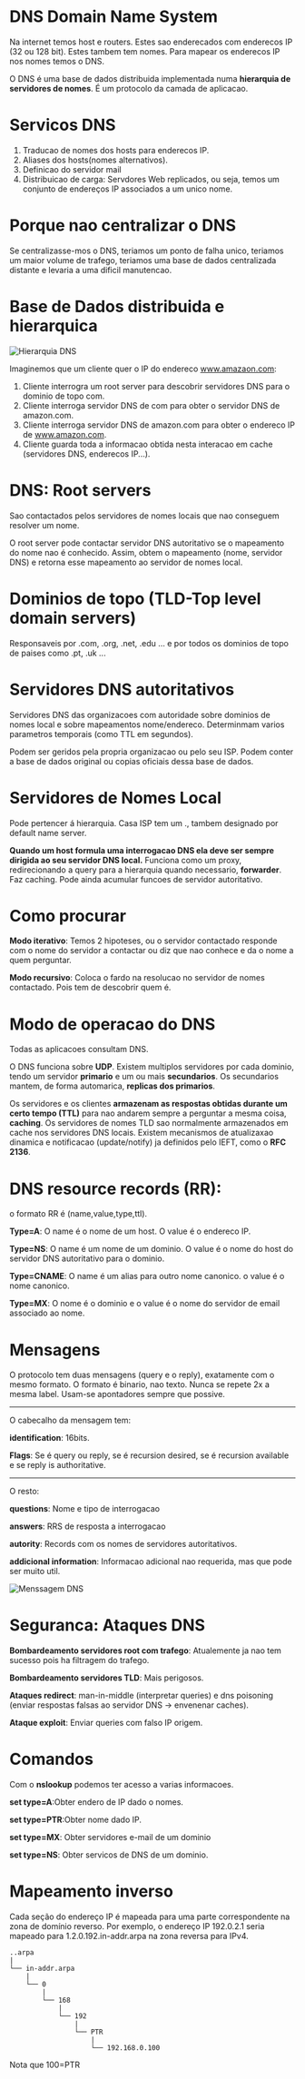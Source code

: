 # DNS Domain Name System
Na internet temos host e routers. Estes sao enderecados com enderecos IP (32 ou 128 bit). Estes tambem tem nomes. Para mapear os enderecos IP nos nomes temos o DNS.

O DNS é uma base de dados distribuida implementada numa **hierarquia de servidores de nomes**. É um protocolo da camada de aplicacao.

# Servicos DNS
1. Traducao de nomes dos hosts para enderecos IP.
2. Aliases dos hosts(nomes alternativos).
3. Definicao do servidor mail
4. Distribuicao de carga: Servdores Web replicados, ou seja, temos um conjunto de endereços IP associados a um unico nome.

# Porque nao centralizar o DNS
Se centralizasse-mos o DNS, teriamos um ponto de falha unico, teriamos um maior volume de trafego, teriamos uma base de dados centralizada distante e levaria a uma dificil manutencao.

# Base de Dados distribuida e hierarquica
![Hierarquia DNS](https://www.researchgate.net/publication/307715471/figure/fig2/AS:406051263401987@1473821573735/Figura-2-Hierarquia-dos-servidores-raizes-do-DNS.png)

Imaginemos que um cliente quer o IP do endereco www.amazaon.com:
1. Cliente interrogra um root server para descobrir servidores DNS para o dominio de topo com.
2. Cliente interroga servidor DNS de com para obter o servidor DNS de amazon.com.
3. Cliente interroga servidor DNS de amazon.com para obter o endereco IP de www.amazon.com.
4. Cliente guarda toda a informacao obtida nesta interacao em cache (servidores DNS, enderecos IP...).

# DNS: Root servers
Sao contactados pelos servidores de nomes locais que nao conseguem resolver um nome.

O root server pode contactar servidor DNS autoritativo se o mapeamento do nome nao é conhecido. Assim, obtem o mapeamento (nome, servidor DNS) e retorna esse mapeamento ao servidor de nomes local.

# Dominios de topo (TLD-Top level domain servers)
Responsaveis por .com, .org, .net, .edu ... e por todos os dominios de topo de paises como .pt, .uk ...

# Servidores DNS autoritativos
Servidores DNS das organizacoes com autoridade sobre dominios de nomes local e sobre mapeamentos nome/endereco. Determinmam varios parametros temporais (como TTL em segundos).

Podem ser geridos pela propria organizacao ou pelo seu ISP.
Podem conter a base de dados original ou copias oficiais dessa base de dados. 

# Servidores de Nomes Local
Pode pertencer á hierarquia. Casa ISP tem um ., tambem designado por default name server.

**Quando um host formula uma interrogacao DNS ela deve ser sempre dirigida ao seu servidor DNS local.** Funciona como um proxy, redirecionando a query para a hierarquia quando necessario, **forwarder**. Faz caching. Pode ainda acumular funcoes de servidor autoritativo.

# Como procurar
**Modo iterativo**: Temos 2 hipoteses, ou o servidor contactado responde com o nome do servidor a contactar ou diz que nao conhece e da o nome a quem perguntar.

**Modo recursivo**: Coloca o fardo na resolucao no servidor de nomes contactado. Pois tem de descobrir quem é.

# Modo de operacao do DNS
Todas as aplicacoes consultam DNS. 

O DNS funciona sobre **UDP**. Existem multiplos servidores por cada dominio, tendo um servidor **primario** e um ou mais **secundarios**. Os secundarios mantem, de forma automarica, **replicas dos primarios**.

Os servidores e os clientes **armazenam as respostas obtidas durante um certo tempo (TTL)** para nao andarem sempre a perguntar a mesma coisa, **caching**. Os servidores de nomes TLD sao normalmente armazenados em cache nos servidores DNS locais. Existem mecanismos de atualizaxao dinamica e notificacao (update/notify) ja definidos pelo IEFT, como o **RFC 2136**.

# DNS resource records (RR):
o formato RR é (name,value,type,ttl). 

**Type=A**: O name é o nome de um host. O value é o endereco IP.

**Type=NS**: O name é um nome de um dominio. O value é o nome do host do servidor DNS autoritativo para o dominio.

**Type=CNAME**: O name é um alias para outro nome canonico. o value é o nome canonico.

**Type=MX**: O nome é o dominio e o value é o nome do servidor de email associado ao nome.

# Mensagens
O protocolo tem duas mensagens (query e o reply), exatamente com o mesmo formato. O formato é binario, nao texto. Nunca se repete 2x a mesma label. Usam-se apontadores sempre que possive.

****

O cabecalho da mensagem tem:

**identification**: 16bits.

**Flags**: Se é query ou reply, se é recursion desired, se é recursion available e se reply is authoritative.

****

O resto: 

**questions**: Nome e tipo de interrogacao

**answers**: RRS de resposta a interrogacao

**autority**: Records com os nomes de servidores autoritativos.

**addicional information**: Informacao adicional nao requerida, mas que pode ser muito util.

![Menssagem DNS](https://electronicspost.com/wp-content/uploads/2016/05/2.23.png)

# Seguranca: Ataques DNS
 **Bombardeamento servidores root com trafego**: Atualemente ja nao tem sucesso pois ha filtragem do trafego.

 **Bombardeamento servidores TLD**: Mais perigosos.

 **Ataques redirect**: man-in-middle (interpretar queries) e dns poisoning (enviar respostas falsas ao servidor DNS -> envenenar caches).

 **Ataque exploit**: Enviar queries com falso IP origem. 

# Comandos
Com o **nslookup** podemos ter acesso a varias informacoes.

**set type=A**:Obter endero de IP dado o nomes.

**set type=PTR**:Obter nome dado IP.

**set type=MX**: Obter servidores e-mail de um dominio

**set type=NS**: Obter servicos de DNS de um dominio.

# Mapeamento inverso 
Cada seção do endereço IP é mapeada para uma parte correspondente na zona de domínio reverso. Por exemplo, o endereço IP 192.0.2.1 seria mapeado para 1.2.0.192.in-addr.arpa na zona reversa para IPv4.
~~~
..arpa
|
└── in-addr.arpa
    |
    └── 0
        |
        └── 168
            |
            └── 192
                |
                └── PTR
                    |
                    └── 192.168.0.100

~~~
Nota que 100=PTR










